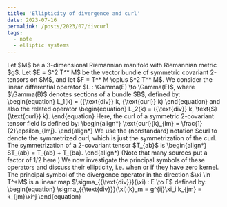 ```yaml
---
title: 'Ellipticity of divergence and curl'
date: 2023-07-16
permalink: /posts/2023/07/divcurl
tags:
  - note
  - elliptic systems
---
```


<script>
MathJax = {
  removeCode(math, doc) {
    const code = math.start.node.parentNode;
    if (code.nodeName === 'CODE' && code.childNodes.length === 1) {
      const span = document.createElement('mjx-span');
      code.parentNode.replaceChild(span, code);
      span.appendChild(code.firstChild);
    }
  },
  options: {
    skipHtmlTags: {'[-]': ['code', 'pre']},
    renderActions: {
      removeCode: [
        11,
        (doc) => {for (const math of MathJax.startup.document.math) MathJax.config.removeCode(math, doc)},
        (math, doc) => MathJax.config.removeCode(math, doc),
        false
      ]
    }
  },
  tex: {
    inlineMath: [['$', '$'], ['`$', '$`'], ['\\(', '\\)']],
    displayMath: [['$$', '$$'], ['`$$', '$$`'], ['\\[', '\\]']]
  }
};
</script>
<script src="https://cdn.jsdelivr.net/npm/mathjax@3/es5/tex-chtml.js" defer id="MathJax-script"></script>


<body>
Let $M$ be a 3-dimensional Riemannian manifold with Riemannian metric $g$. Let $E = S^2 T^* M$ be the vector bundle of symmetric covariant 2-tensors on $M$, and let $F = T^* M \oplus S^2 T^* M$. We consider the linear differential operator $L : \Gamma(E) \to \Gamma(F)$, where $\Gamma(B)$ denotes sections of a bundle $B$, defined by:
\begin{equation}
    L_1(k) = ({\text{div}} k, {\text{curl}} k)
\end{equation}
and also the related operator
\begin{equation}
    L_2(k) = ({\text{div}} k, \text{S}{\text{curl}} k). 
\end{equation}
Here, the curl of a symmetric 2-covariant tensor field is defined by:
\begin{align*}
  \text{curl}(k)_{lm} = \frac{1}{2}\epsilon_{lmj}.
\end{align*}
We use the (nonstandard) notation Scurl to denote the symmetrized curl, which is just the symmetrization of the curl. The symmetrization of a 2-covariant tensor $T_{ab}$ is
\begin{align*}
  ST_{ab} = T_{ab} + T_{ba}. 
\end{align*} 
(Note that many sources put a factor of 1/2 here.) We now investigate the principal symbols of these operators and discuss their ellipticity, i.e. when or if they have zero kernel. The principal symbol of the divergence operator in the direction $\xi \in T^*M$ is a linear map $\sigma_{{\text{div}}}(\xi) : E \to F$ defined by:
\begin{equation}
    \sigma_{{\text{div}}}(\xi)(k)_m = g^{ij}\xi_i k_{jm} = k_{jm}\xi^j
\end{equation}
</body>